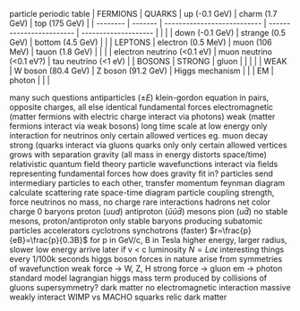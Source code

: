 particle periodic table
| FERMIONS | QUARKS  | up (-0.1 GeV)               | charm (1.7 GeV)          | top (175 GeV)        |
| -------- | ------- | --------------------------- | ------------------------ | -------------------- |
|          |         | down (-0.1 GeV)             | strange (0.5 GeV)        | bottom (4.5 GeV)     |
|          | LEPTONS | electron (0.5 MeV)          | muon (106 MeV)           | tauon (1.8 GeV)      |
|          |         | electron neutrino (<0.1 eV) | muon neutrino (<0.1 eV?) | tau neutrino (<1 eV) |
| BOSONS   | STRONG  | gluon                       |                          |                      |
|          | WEAK    | W boson (80.4 GeV)          | Z boson (91.2 GeV)       | Higgs mechanism      |
|          | EM      | photon                      |                          |                      |

many such questions
	antiparticles ($\pm E$)
		klein-gordon equation
		in pairs, opposite charges, all else identical
	fundamental forces
		electromagnetic (matter fermions with electric charge interact via photons)
		weak (matter fermions interact via weak bosons)
			long time scale at low energy
			only interaction for neutrinos
			only certain allowed vertices
			eg. muon decay
		strong (quarks interact via gluons
			quarks only
			only certain allowed vertices
			grows with separation
		gravity (all mass in energy distorts space/time)
	relativistic quantum field theory
		particle wavefunctions interact via fields representing fundamental forces
		how does gravity fit in?
		particles send intermediary particles to each other, transfer momentum
		feynman diagram
			calculate scattering rate
			space-time diagram
			particle coupling strength, force
	neutrinos
		no mass, no charge
		rare interactions
	hadrons
		net color charge 0
		baryons
			proton ($uud$)
			antiproton ($\bar{u}\bar{u}\bar{d}$)
		mesons
			pion ($u\bar{d}$)
		no stable mesons, proton/antiproton only stable baryons
	producing subatomic particles
		accelerators
			cyclotrons
			synchotrons (faster)
		$r=\frac{p}{eB}=\frac{p}{0.3B}$ for p in GeV/c, B in Tesla
		higher energy, larger radius, slower
		low energy arrive later if v < c
	luminosity
		$N=L\sigma\epsilon$
		interesting things every 1/100k seconds
	higgs boson
		forces in nature arise from symmetries of wavefunction
		weak force → W, Z, H
		strong force → gluon
		em → photon
		standard model lagrangian
			higgs mass term
		produced by collisions of gluons
		supersymmetry?
	dark matter
		no electromagnetic interaction
		massive
		weakly interact
		WIMP vs MACHO
		squarks
		relic dark matter